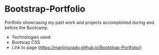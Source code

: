 # Bootstrap-Portfolio

Portfolio showcasing my past work and projects accomplished during and before the Bootcamp. 
- Technologies used:
- Bootsrap CSS 
- Link to page (https://martinjurado.github.io/Bootstrap-Portfolio/)
